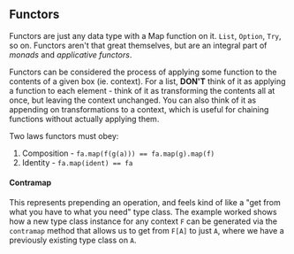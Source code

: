 ## Functors

Functors are just any data type with a Map function on it. `List`, `Option`, `Try`, so on. Functors aren't that great themselves,
but are an integral part of _monads_ and _applicative functors_.
 
Functors can be considered the process of applying some function to the contents of a given box (ie. context). For a list, **DON'T** think of it
as applying a function to each element - think of it as transforming the contents all at once, but leaving the context unchanged.
You can also think of it as appending on transformations to a context, which is useful for chaining functions without actually applying them.
 
Two laws functors must obey:
1) Composition - `fa.map(f(g(a))) == fa.map(g).map(f)`
2) Identity - `fa.map(ident) == fa`

#### Contramap
This represents prepending an operation, and feels kind of like a "get from what you have to what you need" type class. The 
example worked shows how a new type class instance for any context `F` can be generated via the `contramap` method that allows
us to get from `F[A]` to just `A`, where we have a previously existing type class on `A`. 
